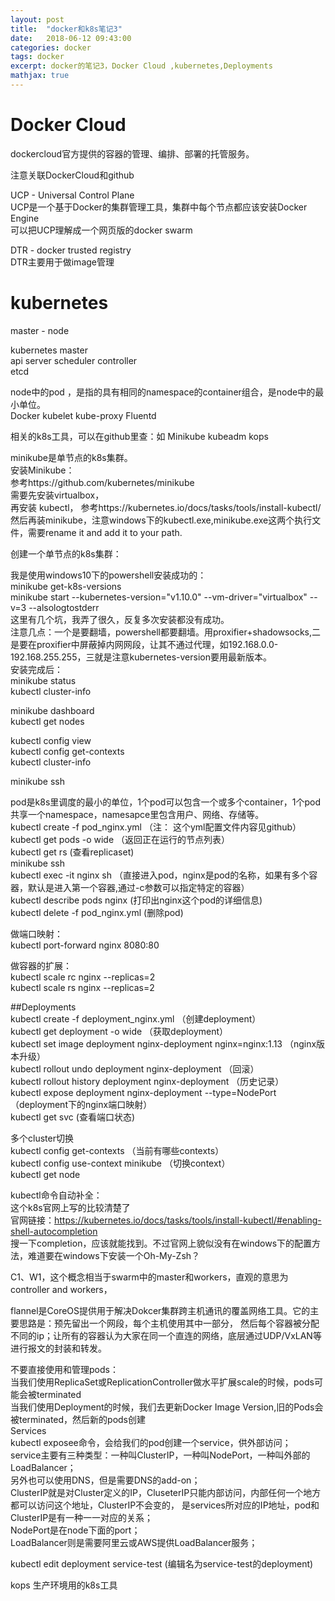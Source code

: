 ```yaml
---
layout: post
title:  "docker和k8s笔记3"
date:   2018-06-12 09:43:00
categories: docker
tags: docker
excerpt: docker的笔记3，Docker Cloud ,kubernetes,Deployments
mathjax: true
---
```


# Docker Cloud   
dockercloud官方提供的容器的管理、编排、部署的托管服务。   

注意关联DockerCloud和github   

UCP - Universal Control Plane   
UCP是一个基于Docker的集群管理工具，集群中每个节点都应该安装Docker Engine  
可以把UCP理解成一个网页版的docker swarm   

DTR - docker trusted registry   
DTR主要用于做image管理   


# kubernetes
master - node   

kubernetes master   
api server     scheduler    controller   
etcd   

node中的pod ，是指的具有相同的namespace的container组合，是node中的最小单位。  
Docker   kubelet   kube-proxy   Fluentd

相关的k8s工具，可以在github里查：如 Minikube   kubeadm   kops   

minikube是单节点的k8s集群。  
安装Minikube：   
参考https://github.com/kubernetes/minikube  
需要先安装virtualbox，   
再安装 kubectl， 参考https://kubernetes.io/docs/tasks/tools/install-kubectl/   
然后再装minikube，注意windows下的kubectl.exe,minikube.exe这两个执行文件，需要rename it and add it to your path.    

创建一个单节点的k8s集群：  
 
我是使用windows10下的powershell安装成功的：   
minikube get-k8s-versions   
minikube start --kubernetes-version="v1.10.0" --vm-driver="virtualbox" --v=3 --alsologtostderr   
这里有几个坑，我弄了很久，反复多次安装都没有成功。  
注意几点：一个是要翻墙，powershell都要翻墙。用proxifier+shadowsocks,二是要在proxifier中屏蔽掉内网网段，让其不通过代理，如192.168.0.0-192.168.255.255，三就是注意kubernetes-version要用最新版本。  
安装完成后：  
minikube status  
kubectl cluster-info  

minikube dashboard  
kubectl get nodes  

kubectl config view   
kubectl config get-contexts   
kubectl cluster-info  

minikube ssh  

pod是k8s里调度的最小的单位，1个pod可以包含一个或多个container，1个pod共享一个namespace，namesapce里包含用户、网络、存储等。  
kubectl create -f pod_nginx.yml    （注： 这个yml配置文件内容见github）  
kubectl get pods -o wide  （返回正在运行的节点列表）   
kubectl get rs  (查看replicaset)  
minikube ssh  
kubectl exec -it nginx sh  （直接进入pod，nginx是pod的名称，如果有多个容器，默认是进入第一个容器,通过-c参数可以指定特定的容器）  
kubectl describe pods nginx (打印出nginx这个pod的详细信息)  
kubectl delete -f pod_nginx.yml (删除pod)  
    
做端口映射：   
kubectl port-forward nginx 8080:80   

做容器的扩展：  
kubectl scale rc nginx --replicas=2  
kubectl scale rs nginx --replicas=2   

##Deployments   
kubectl create -f deployment_nginx.yml （创建deployment）         
kubectl get deployment  -o wide  （获取deployment）   
kubectl set image deployment nginx-deployment nginx=nginx:1.13  （nginx版本升级）  
kubectl rollout undo deployment nginx-deployment  （回滚）  
kubectl rollout history deployment nginx-deployment （历史记录）  
kubectl expose deployment nginx-deployment --type=NodePort （deployment下的nginx端口映射）   
kubectl get svc (查看端口状态)   

多个cluster切换  
kubectl config get-contexts   （当前有哪些contexts）   
kubectl config use-context minikube  （切换context）  
kubectl get node   
  
kubectl命令自动补全：  
这个k8s官网上写的比较清楚了   
官网链接：https://kubernetes.io/docs/tasks/tools/install-kubectl/#enabling-shell-autocompletion  
搜一下completion，应该就能找到。不过官网上貌似没有在windows下的配置方法，难道要在windows下安装一个Oh-My-Zsh？

C1、W1，这个概念相当于swarm中的master和workers，直观的意思为controller and workers，  
 
flannel是CoreOS提供用于解决Dokcer集群跨主机通讯的覆盖网络工具。它的主要思路是：预先留出一个网段，每个主机使用其中一部分，
然后每个容器被分配不同的ip；让所有的容器认为大家在同一个直连的网络，底层通过UDP/VxLAN等进行报文的封装和转发。   

不要直接使用和管理pods：   
当我们使用ReplicaSet或ReplicationController做水平扩展scale的时候，pods可能会被terminated  
当我们使用Deployment的时候，我们去更新Docker Image Version,旧的Pods会被terminated，然后新的pods创建   
Services   
kubectl exposee命令，会给我们的pod创建一个service，供外部访问；   
service主要有三种类型：一种叫ClusterIP，一种叫NodePort，一种叫外部的LoadBalancer；  
另外也可以使用DNS，但是需要DNS的add-on；   
ClusterIP就是对Cluster定义的IP，CluseterIP只能内部访问，内部任何一个地方都可以访问这个地址，ClusterIP不会变的，
是services所对应的IP地址，pod和ClusterIP是有一种一一对应的关系；  
NodePort是在node下面的port；  
LoadBalancer则是需要阿里云或AWS提供LoadBalancer服务；   

kubectl edit deployment service-test  (编辑名为service-test的deployment)   

kops 生产环境用的k8s工具   







  







  

 
 


   



  

   



 













































